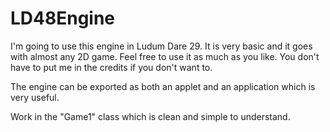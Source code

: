 LD48Engine
==========

I'm going to use this engine in Ludum Dare 29. It is very basic and it goes with almost any 2D game. Feel free to use it as much as you like. You don't have to put me in the credits if you don't want to.

The engine can be exported as both an applet and an application which is very useful.

Work in the "Game1" class which is clean and simple to understand.
